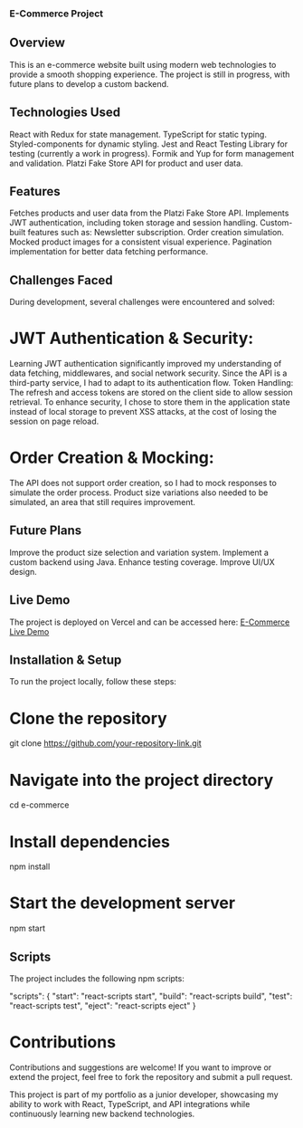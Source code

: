 ### E-Commerce Project

## Overview
This is an e-commerce website built using modern web technologies to provide a smooth shopping experience. The project is still in progress, with future plans to develop a custom backend.

## Technologies Used
  React with Redux for state management.
  TypeScript for static typing.
  Styled-components for dynamic styling.
  Jest and React Testing Library for testing (currently a work in progress).
  Formik and Yup for form management and validation.
  Platzi Fake Store API for product and user data.

## Features
  Fetches products and user data from the Platzi Fake Store API.
  Implements JWT authentication, including token storage and session handling.
  Custom-built features such as:
  Newsletter subscription.
  Order creation simulation.
  Mocked product images for a consistent visual experience.
  Pagination implementation for better data fetching performance.

## Challenges Faced
During development, several challenges were encountered and solved:

  # JWT Authentication & Security:
  Learning JWT authentication significantly improved my understanding of data fetching, middlewares, and social network security.
  Since the API is a third-party service, I had to adapt to its authentication flow.
  Token Handling: The refresh and access tokens are stored on the client side to allow session retrieval. To enhance security, I chose to store them in the application state instead of local storage to prevent XSS attacks, at the cost of losing the session on page reload.

  # Order Creation & Mocking:
  The API does not support order creation, so I had to mock responses to simulate the order process.
  Product size variations also needed to be simulated, an area that still requires improvement.

## Future Plans
Improve the product size selection and variation system.
Implement a custom backend using Java.
Enhance testing coverage.
Improve UI/UX design.

## Live Demo
The project is deployed on Vercel and can be accessed here: [E-Commerce Live Demo](https://e-commerce-opal-seven-34.vercel.app/)

## Installation & Setup
To run the project locally, follow these steps:

  # Clone the repository
  git clone https://github.com/your-repository-link.git

  # Navigate into the project directory
  cd e-commerce

  # Install dependencies
  npm install

  # Start the development server
  npm start

## Scripts
  The project includes the following npm scripts:

  "scripts": {
    "start": "react-scripts start",
    "build": "react-scripts build",
    "test": "react-scripts test",
    "eject": "react-scripts eject"
  }

# Contributions
Contributions and suggestions are welcome! If you want to improve or extend the project, feel free to fork the repository and submit a pull request.

This project is part of my portfolio as a junior developer, showcasing my ability to work with React, TypeScript, and API integrations while continuously learning new backend technologies.
